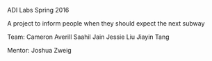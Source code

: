 ADI Labs
Spring 2016

A project to inform people when they should expect the next subway

Team:
Cameron Averill
Saahil Jain
Jessie Liu
Jiayin Tang

Mentor: Joshua Zweig

